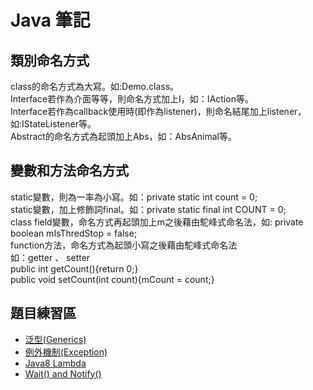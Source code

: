 ﻿# Java 筆記

## 類別命名方式
class的命名方式為大寫。如:Demo.class。<br>
Interface若作為介面等等，則命名方式加上I，如：IAction等。<br>
Interface若作為callback使用時(即作為listener)，則命名結尾加上listener，如:IStateListener等。<br>
Abstract的命名方式為起頭加上Abs，如：AbsAnimal等。<br>

## 變數和方法命名方式
static變數，則為一率為小寫。如：private static int count = 0;<br>
static變數，加上修飾詞final。如：private static final int COUNT = 0;<br>
class field變數，命名方式再起頭加上m之後藉由駝峰式命名法，如: private boolean mIsThredStop = false;<br>
function方法，命名方式為起頭小寫之後藉由駝峰式命名法<br>
如：getter 、 setter<br>
public int getCount(){return 0;}<br>
public void setCount(int count){mCount = count;}<br>


## 題目練習區
- [泛型(Generics)](https://github.com/changemyminds/Java-Notes/tree/master/Generics)
- [例外機制(Exception)](https://github.com/changemyminds/Java-Notes/tree/master/Exception)
- [Java8 Lambda](https://github.com/changemyminds/Java-Notes/tree/master/Lambda)
- [Wait() and Notify()](https://github.com/changemyminds/Java-Notes/tree/master/WaitAndNotify)
